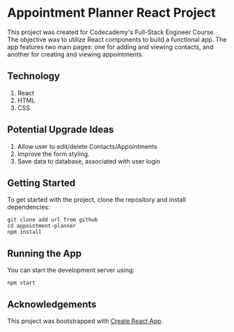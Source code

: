 
# Appointment Planner React Project

This project was created for Codecademy's Full-Stack Engineer Course. The objective was to utilize React components to build a functional app. The app features two main pages: one for adding and viewing contacts, and another for creating and viewing appointments.

## Technology 

1. React
2. HTML
3. CSS

## Potential Upgrade Ideas 

1. Allow user to edit/delete Contacts/Appointments
2. Improve the form styling.
3. Save data to database, associated with user login

## Getting Started

To get started with the project, clone the repository and install dependencies:

```
git clone add url from github
cd appointment-planner
npm install
```

## Running the App

You can start the development server using:

`npm start`


## Acknowledgements

This project was bootstrapped with [Create React App](https://github.com/facebook/create-react-app).

